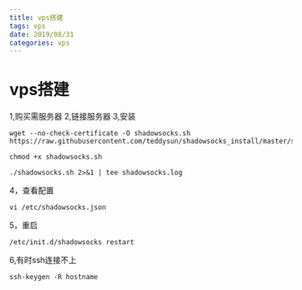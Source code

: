 ```yaml
---
title: vps搭建
tags: vps
date: 2019/08/31
categories: vps
---
```


# vps搭建

1,购买需服务器
2,链接服务器
3,安装

    wget --no-check-certificate -O shadowsocks.sh https://raw.githubusercontent.com/teddysun/shadowsocks_install/master/shadowsocks.sh
    
    chmod +x shadowsocks.sh
    
    ./shadowsocks.sh 2>&1 | tee shadowsocks.log
    
4，查看配置

    vi /etc/shadowsocks.json
    
5，重启

    /etc/init.d/shadowsocks restart
    
6,有时ssh连接不上

    ssh-keygen -R hostname